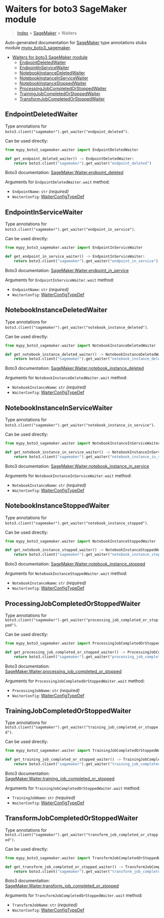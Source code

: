 # Waiters for boto3 SageMaker module

> [Index](..) > [SageMaker](.) > Waiters

Auto-generated documentation for
[SageMaker](https://boto3.amazonaws.com/v1/documentation/api/1.17.78/reference/services/sagemaker.html#SageMaker)
type annotations stubs module
[mypy_boto3_sagemaker](https://pypi.org/project/mypy-boto3-sagemaker/).

- [Waiters for boto3 SageMaker module](#waiters-for-boto3-sagemaker-module)
  - [EndpointDeletedWaiter](#endpointdeletedwaiter)
  - [EndpointInServiceWaiter](#endpointinservicewaiter)
  - [NotebookInstanceDeletedWaiter](#notebookinstancedeletedwaiter)
  - [NotebookInstanceInServiceWaiter](#notebookinstanceinservicewaiter)
  - [NotebookInstanceStoppedWaiter](#notebookinstancestoppedwaiter)
  - [ProcessingJobCompletedOrStoppedWaiter](#processingjobcompletedorstoppedwaiter)
  - [TrainingJobCompletedOrStoppedWaiter](#trainingjobcompletedorstoppedwaiter)
  - [TransformJobCompletedOrStoppedWaiter](#transformjobcompletedorstoppedwaiter)

## EndpointDeletedWaiter

Type annotations for
`boto3.client("sagemaker").get_waiter("endpoint_deleted")`.

Can be used directly:

```python
from mypy_boto3_sagemaker.waiter import EndpointDeletedWaiter

def get_endpoint_deleted_waiter() -> EndpointDeletedWaiter:
    return boto3.client("sagemaker").get_waiter("endpoint_deleted")
```

Boto3 documentation:
[SageMaker.Waiter.endpoint_deleted](https://boto3.amazonaws.com/v1/documentation/api/1.17.78/reference/services/sagemaker.html#SageMaker.Waiter.endpoint_deleted)

Arguments for `EndpointDeletedWaiter.wait` method:

- `EndpointName`: `str` *(required)*
- `WaiterConfig`: [WaiterConfigTypeDef](./type_defs.md#waiterconfigtypedef)

## EndpointInServiceWaiter

Type annotations for
`boto3.client("sagemaker").get_waiter("endpoint_in_service")`.

Can be used directly:

```python
from mypy_boto3_sagemaker.waiter import EndpointInServiceWaiter

def get_endpoint_in_service_waiter() -> EndpointInServiceWaiter:
    return boto3.client("sagemaker").get_waiter("endpoint_in_service")
```

Boto3 documentation:
[SageMaker.Waiter.endpoint_in_service](https://boto3.amazonaws.com/v1/documentation/api/1.17.78/reference/services/sagemaker.html#SageMaker.Waiter.endpoint_in_service)

Arguments for `EndpointInServiceWaiter.wait` method:

- `EndpointName`: `str` *(required)*
- `WaiterConfig`: [WaiterConfigTypeDef](./type_defs.md#waiterconfigtypedef)

## NotebookInstanceDeletedWaiter

Type annotations for
`boto3.client("sagemaker").get_waiter("notebook_instance_deleted")`.

Can be used directly:

```python
from mypy_boto3_sagemaker.waiter import NotebookInstanceDeletedWaiter

def get_notebook_instance_deleted_waiter() -> NotebookInstanceDeletedWaiter:
    return boto3.client("sagemaker").get_waiter("notebook_instance_deleted")
```

Boto3 documentation:
[SageMaker.Waiter.notebook_instance_deleted](https://boto3.amazonaws.com/v1/documentation/api/1.17.78/reference/services/sagemaker.html#SageMaker.Waiter.notebook_instance_deleted)

Arguments for `NotebookInstanceDeletedWaiter.wait` method:

- `NotebookInstanceName`: `str` *(required)*
- `WaiterConfig`: [WaiterConfigTypeDef](./type_defs.md#waiterconfigtypedef)

## NotebookInstanceInServiceWaiter

Type annotations for
`boto3.client("sagemaker").get_waiter("notebook_instance_in_service")`.

Can be used directly:

```python
from mypy_boto3_sagemaker.waiter import NotebookInstanceInServiceWaiter

def get_notebook_instance_in_service_waiter() -> NotebookInstanceInServiceWaiter:
    return boto3.client("sagemaker").get_waiter("notebook_instance_in_service")
```

Boto3 documentation:
[SageMaker.Waiter.notebook_instance_in_service](https://boto3.amazonaws.com/v1/documentation/api/1.17.78/reference/services/sagemaker.html#SageMaker.Waiter.notebook_instance_in_service)

Arguments for `NotebookInstanceInServiceWaiter.wait` method:

- `NotebookInstanceName`: `str` *(required)*
- `WaiterConfig`: [WaiterConfigTypeDef](./type_defs.md#waiterconfigtypedef)

## NotebookInstanceStoppedWaiter

Type annotations for
`boto3.client("sagemaker").get_waiter("notebook_instance_stopped")`.

Can be used directly:

```python
from mypy_boto3_sagemaker.waiter import NotebookInstanceStoppedWaiter

def get_notebook_instance_stopped_waiter() -> NotebookInstanceStoppedWaiter:
    return boto3.client("sagemaker").get_waiter("notebook_instance_stopped")
```

Boto3 documentation:
[SageMaker.Waiter.notebook_instance_stopped](https://boto3.amazonaws.com/v1/documentation/api/1.17.78/reference/services/sagemaker.html#SageMaker.Waiter.notebook_instance_stopped)

Arguments for `NotebookInstanceStoppedWaiter.wait` method:

- `NotebookInstanceName`: `str` *(required)*
- `WaiterConfig`: [WaiterConfigTypeDef](./type_defs.md#waiterconfigtypedef)

## ProcessingJobCompletedOrStoppedWaiter

Type annotations for
`boto3.client("sagemaker").get_waiter("processing_job_completed_or_stopped")`.

Can be used directly:

```python
from mypy_boto3_sagemaker.waiter import ProcessingJobCompletedOrStoppedWaiter

def get_processing_job_completed_or_stopped_waiter() -> ProcessingJobCompletedOrStoppedWaiter:
    return boto3.client("sagemaker").get_waiter("processing_job_completed_or_stopped")
```

Boto3 documentation:
[SageMaker.Waiter.processing_job_completed_or_stopped](https://boto3.amazonaws.com/v1/documentation/api/1.17.78/reference/services/sagemaker.html#SageMaker.Waiter.processing_job_completed_or_stopped)

Arguments for `ProcessingJobCompletedOrStoppedWaiter.wait` method:

- `ProcessingJobName`: `str` *(required)*
- `WaiterConfig`: [WaiterConfigTypeDef](./type_defs.md#waiterconfigtypedef)

## TrainingJobCompletedOrStoppedWaiter

Type annotations for
`boto3.client("sagemaker").get_waiter("training_job_completed_or_stopped")`.

Can be used directly:

```python
from mypy_boto3_sagemaker.waiter import TrainingJobCompletedOrStoppedWaiter

def get_training_job_completed_or_stopped_waiter() -> TrainingJobCompletedOrStoppedWaiter:
    return boto3.client("sagemaker").get_waiter("training_job_completed_or_stopped")
```

Boto3 documentation:
[SageMaker.Waiter.training_job_completed_or_stopped](https://boto3.amazonaws.com/v1/documentation/api/1.17.78/reference/services/sagemaker.html#SageMaker.Waiter.training_job_completed_or_stopped)

Arguments for `TrainingJobCompletedOrStoppedWaiter.wait` method:

- `TrainingJobName`: `str` *(required)*
- `WaiterConfig`: [WaiterConfigTypeDef](./type_defs.md#waiterconfigtypedef)

## TransformJobCompletedOrStoppedWaiter

Type annotations for
`boto3.client("sagemaker").get_waiter("transform_job_completed_or_stopped")`.

Can be used directly:

```python
from mypy_boto3_sagemaker.waiter import TransformJobCompletedOrStoppedWaiter

def get_transform_job_completed_or_stopped_waiter() -> TransformJobCompletedOrStoppedWaiter:
    return boto3.client("sagemaker").get_waiter("transform_job_completed_or_stopped")
```

Boto3 documentation:
[SageMaker.Waiter.transform_job_completed_or_stopped](https://boto3.amazonaws.com/v1/documentation/api/1.17.78/reference/services/sagemaker.html#SageMaker.Waiter.transform_job_completed_or_stopped)

Arguments for `TransformJobCompletedOrStoppedWaiter.wait` method:

- `TransformJobName`: `str` *(required)*
- `WaiterConfig`: [WaiterConfigTypeDef](./type_defs.md#waiterconfigtypedef)
